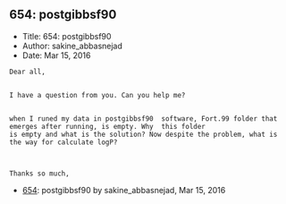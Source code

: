 ## 654: postgibbsf90

- Title: 654: postgibbsf90
- Author: sakine_abbasnejad
- Date: Mar 15, 2016
```
Dear all,


I have a question from you. Can you help me?


when I runed my data in postgibbsf90  software, Fort.99 folder that emerges after running, is empty. Why  this folder 
is empty and what is the solution? Now despite the problem, what is the way for calculate logP?



Thanks so much,

```

- [654](0654.md): postgibbsf90 by sakine_abbasnejad, Mar 15, 2016

